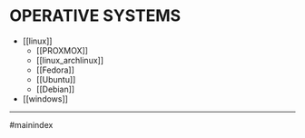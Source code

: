 # OPERATIVE SYSTEMS
- [[linux]]
	- [[PROXMOX]]
	- [[linux_archlinux]]
	- [[Fedora]]
	- [[Ubuntu]]
	- [[Debian]]
- [[windows]]
- - - 
#mainindex 